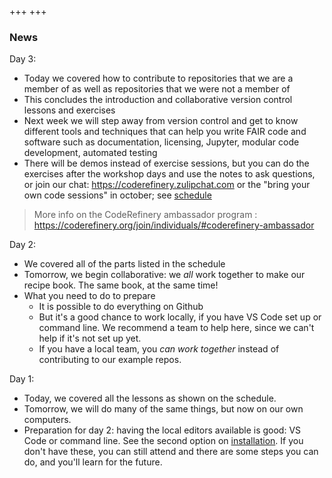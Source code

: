 +++
+++

### News

Day 3: 
- Today we covered how to contribute to repositories that we are a member of as well as repositories that we were not a member of 
- This concludes  the introduction and collaborative version control lessons and exercises
- Next week we will step away from version control and get to know different tools and techniques that can help you write FAIR code and software such as documentation, licensing, Jupyter, modular code development, automated testing
- There will be demos instead of exercise sessions, but you can do the exercises after the workshop days and use the notes to ask questions, or join our chat: https://coderefinery.zulipchat.com or the "bring your own code sessions" in october; see [schedule](https://coderefinery.github.io/2024-09-10-workshop/#schedule)
> More info on the CodeRefinery ambassador program : https://coderefinery.org/join/individuals/#coderefinery-ambassador


Day 2:

- We covered all of the parts listed in the schedule
- Tomorrow, we begin collaborative: we *all* work together to make our recipe book.  The same book, at the same time!
- What you need to do to prepare
    - It is possible to do everything on Github
    - But it's a good chance to work locally, if you have VS Code set up or command line.  We recommend a team to help here, since we can't help if it's not set up yet.
    - If you have a local team, you *can work together* instead of contributing to our example repos.

Day 1:

- Today, we covered all the lessons as shown on the schedule.
- Tomorrow, we will do many of the same things, but now on our own computers.
- Preparation for day 2: having the local editors available is good:
  VS Code or command line.  See the second option on
  [installation](https://coderefinery.github.io/installation/).  If
  you don't have these, you can still attend and there are some steps
  you can do, and you'll learn for the future.
